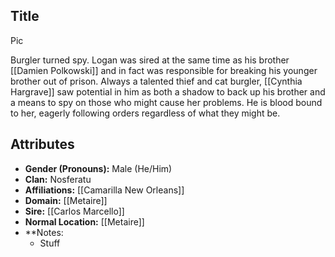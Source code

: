 ## Title

Pic

Burgler turned spy. Logan was sired at the same time as his brother [[Damien Polkowski]] and in fact was responsible for breaking his younger brother out of prison. Always a talented thief and cat burgler, [[Cynthia Hargrave]] saw potential in him as both a shadow to back up his brother and a means to spy on those who might cause her problems. He is blood bound to her, eagerly following orders regardless of what they might be.

## Attributes
*  **Gender (Pronouns):** Male (He/Him)
* **Clan:** Nosferatu
* **Affiliations:** [[Camarilla New Orleans]]
* **Domain:** [[Metaire]]
* **Sire:** [[Carlos Marcello]]
* **Normal Location:** [[Metaire]]
* **Notes: 
    - Stuff
